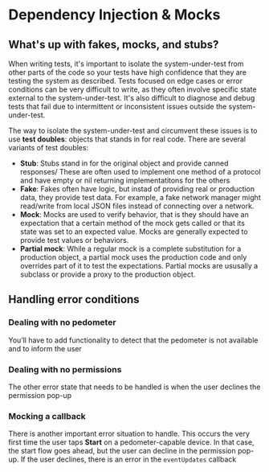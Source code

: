 #  Dependency Injection & Mocks

## What's up with fakes, mocks, and stubs?
When writing tests, it's important to isolate the system-under-test from other parts of the code so your tests have high confidence that they are testing the system as described. Tests focused on edge cases or error conditions can be very difficult to write, as they often involve specific state external to the system-under-test. It's also difficult to diagnose and debug tests that fail due to intermittent or inconsistent issues outside the system-under-test.

The way to isolate the system-under-test and circumvent these issues is to use __test doubles__: objects that stands in for real code. There are several variants of test doubles:
- __Stub__: Stubs stand in for the original object and provide canned responses/ These are often used to implement one method of a protocol and have empty or nil returning implementatitons for the others
- __Fake__: Fakes often have logic, but instad of providing real or production data, they provide test data. For example, a fake network manager might read/write from local JSON files instead of connecting over a network.
- __Mock__: Mocks are used to verify behavior, that is they should have an expectation that a certain method of the mock gets called or that its state was set to an expected value. Mocks are generally expected to provide test values or behaviors.
- __Partial mock__: While a regular mock is a complete substitution for a production object, a partial mock uses the production code and only overrides part of it to test the expectations. Partial mocks are ususally a subclass or provide a proxy to the production object.

## Handling error conditions
### Dealing with no pedometer
You’ll have to add functionality to detect that the pedometer is not available and to inform the user
### Dealing with no permissions
The other error state that needs to be handled is when the user declines the permission pop-up
### Mocking a callback
There is another important error situation to handle. This occurs the very first time the user taps __Start__ on a pedometer-capable device. In that case, the start flow goes ahead, but the user can decline in the permission pop-up. If the user declines, there is an error in the `eventUpdates` callback
